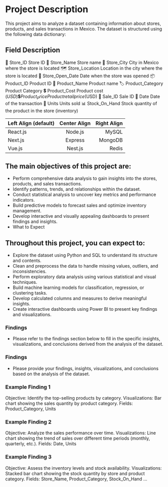 # Project Description
This project aims to analyze a dataset containing information about stores, products, and sales transactions in Mexico. The dataset is structured using the following data dictionary:

## Field	Description
🏢 Store_ID	Store ID
🏪 Store_Name	Store name
🌆 Store_City	City in Mexico where the store is located
🗺️ Store_Location	Location in the city where the store is located
📅 Store_Open_Date	Date when the store was opened
📦 Product_ID	Product ID
📝 Product_Name	Product name
🏷️ Product_Category	Product Category
💲 Product_Cost	Product cost ($USD)
💲 Product_Price	Product retail price ($USD)
💼 Sale_ID	Sale ID
📅 Date	Date of the transaction
🔢 Units	Units sold
📊 Stock_On_Hand	Stock quantity of the product in the store (inventory)

| Left Align (default) | Center Align | Right Align |
| :------------------- | :----------: | ----------: |
| React.js             | Node.js      | MySQL       |
| Next.js              | Express      | MongoDB     |
| Vue.js               | Nest.js      | Redis       |

## The main objectives of this project are:

- Perform comprehensive data analysis to gain insights into the stores, products, and sales transactions.
- Identify patterns, trends, and relationships within the dataset.
- Conduct statistical analysis to uncover key metrics and performance indicators.
- Build predictive models to forecast sales and optimize inventory management.
- Develop interactive and visually appealing dashboards to present findings and insights.
- What to Expect

## Throughout this project, you can expect to:

- Explore the dataset using Python and SQL to understand its structure and contents.
- Clean and preprocess the data to handle missing values, outliers, and inconsistencies.
- Perform exploratory data analysis using various statistical and visual techniques.
- Build machine learning models for classification, regression, or clustering tasks.
- Develop calculated columns and measures to derive meaningful insights.
- Create interactive dashboards using Power BI to present key findings and visualizations.

### Findings
- Please refer to the findings section below to fill in the specific insights, visualizations, and conclusions derived from the analysis of the dataset.

### Findings
- Please provide your findings, insights, visualizations, and conclusions based on the analysis of the dataset.

### Example Finding 1
Objective: Identify the top-selling products by category.
Visualizations: Bar chart showing the sales quantity by product category.
Fields: Product_Category, Units

### Example Finding 2
Objective: Analyze the sales performance over time.
Visualizations: Line chart showing the trend of sales over different time periods (monthly, quarterly, etc.).
Fields: Date, Units

### Example Finding 3
Objective: Assess the inventory levels and stock availability.
Visualizations: Stacked bar chart showing the stock quantity by store and product category.
Fields: Store_Name, Product_Category, Stock_On_Hand
...
